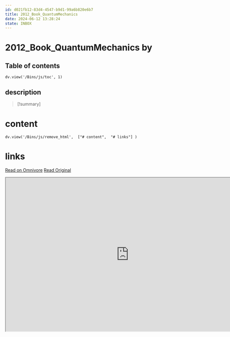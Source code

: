 ```yaml
---
id: d021fb12-83d4-4547-b9d1-99a6b820e6b7
title: 2012_Book_QuantumMechanics
date: 2024-06-12 13:28:24
state: INBOX
---
```


# 2012_Book_QuantumMechanics by 
## Table of contents
```dataviewjs 
dv.view('/Bins/js/toc', 1) 
```


## description
>[!summary] 
> 


# content
```dataviewjs 
dv.view('/Bins/js/remove_html',  ["# content",  "# links"] ) 
```




# links
[Read on Omnivore](https://omnivore.app/me/u-3188-b-0-d-4-59-fc-4-d-9-f-bbae-3-fb-6340-b-1-bbb-2012-book-qu-1900bfddc14)
[Read Original](https://omnivore.app/attachments/u/3188b0d4-59fc-4d9f-bbae-3fb6340b1bbb/2012_Book_QuantumMechanics.pdf)

<iframe src="https://omnivore.app/attachments/u/3188b0d4-59fc-4d9f-bbae-3fb6340b1bbb/2012_Book_QuantumMechanics.pdf"  width="800" height="500"></iframe>
